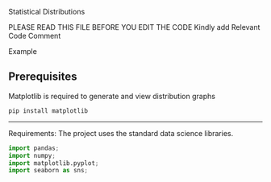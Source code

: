 Statistical Distributions

PLEASE READ THIS FILE BEFORE YOU EDIT THE CODE
Kindly add Relevant Code Comment

Example
<!-- Function to add Histogram : Created by Priya: 13-04-21 -->

Prerequisites
-------------
Matplotlib is required to generate and view distribution graphs

```
pip install matplotlib

```
---
Requirements:
The project uses the standard data science libraries.

```python libraries
import pandas;
import numpy;
import matplotlib.pyplot;
import seaborn as sns;
```

